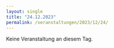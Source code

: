 ```yaml
---
layout: single
title: "24.12.2023"
permalink: /veranstaltungen/2023/12/24/
---
```


Keine Veranstaltung an diesem Tag.

